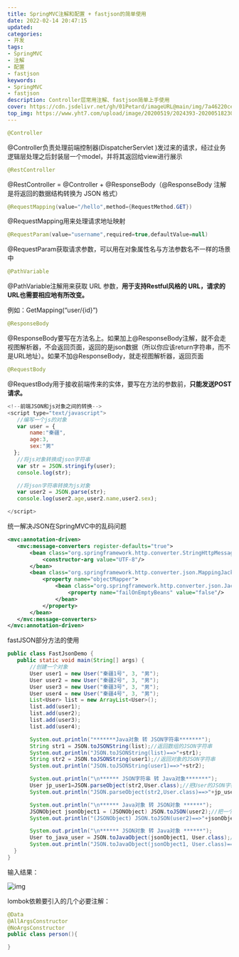 ```yaml
---
title: SpringMVC注解和配置 + fastjson的简单使用
date: 2022-02-14 20:47:15
updated:
categories: 
- 开发
tags: 
- SpringMVC
- 注解
- 配置
- fastjson
keywords:
- SpringMVC
- fastjson
description: Controller层常用注解、fastjson简单上手使用
cover: https://cdn.jsdelivr.net/gh/01Petard/imageURL@main/img/7a46220cec7e445508245e0e7cebccbf62dff0b2.png_320w_200h_1c.jpg
top_img: https://www.yht7.com/upload/image/20200519/2024393-20200518230425868-1113585406.jpg
---
```


```java
@Controller
```

@Controller负责处理前端控制器(DispatcherServlet )发过来的请求，经过业务逻辑层处理之后封装层一个model，并将其返回给view进行展示

```java
@RestController
```

@RestController = @Controller + @ResponseBody（@ResponseBody 注解是将返回的数据结构转换为 JSON 格式）

```java
@RequestMapping(value="/hello",method={RequestMethod.GET})
```

@RequestMapping用来处理请求地址映射

```java
@RequestParam(value="username",required=true,defaultValue=null)
```

@RequestParam获取请求参数，可以用在对象属性名与方法参数名不一样的场景中

```java
@PathVariable
```

@PathVariable注解用来获取 URL 参数，**用于支持Restful风格的 URL，请求的URL也需要相应地有所改变。**

例如：GetMapping(“user/{id}”)

```java
@ResponseBody
```

@ResponseBody要写在方法名上。如果加上@ResponseBody注解，就不会走视图解析器，不会返回页面，返回的是json数据（所以你应该return字符串，而不是URL地址）。如果不加@ResponseBody，就走视图解析器，返回页面

```java
@RequestBody
```

@RequestBody用于接收前端传来的实体，要写在方法的参数前，**只能发送POST请求。**

```javascript
<!--前端JSON和js对象之间的转换-->
<script type="text/javascript">
   //编写一个js的对象
   var user = {
       name:"秦疆",
       age:3,
       sex:"男"
  };
   //将js对象转换成json字符串
   var str = JSON.stringify(user);
   console.log(str);

   //将json字符串转换为js对象
   var user2 = JSON.parse(str);
   console.log(user2.age,user2.name,user2.sex);

</script>
```

统一解决JSON在SpringMVC中的乱码问题

```xml
<mvc:annotation-driven>
   <mvc:message-converters register-defaults="true">
       <bean class="org.springframework.http.converter.StringHttpMessageConverter">
           <constructor-arg value="UTF-8"/>
       </bean>
       <bean class="org.springframework.http.converter.json.MappingJackson2HttpMessageConverter">
           <property name="objectMapper">
               <bean class="org.springframework.http.converter.json.Jackson2ObjectMapperFactoryBean">
                   <property name="failOnEmptyBeans" value="false"/>
               </bean>
           </property>
       </bean>
   </mvc:message-converters>
</mvc:annotation-driven>
```

fastJSON部分方法的使用

```java
public class FastJsonDemo {
   public static void main(String[] args) {
       //创建一个对象
       User user1 = new User("秦疆1号", 3, "男");
       User user2 = new User("秦疆2号", 3, "男");
       User user3 = new User("秦疆3号", 3, "男");
       User user4 = new User("秦疆4号", 3, "男");
       List<User> list = new ArrayList<User>();
       list.add(user1);
       list.add(user2);
       list.add(user3);
       list.add(user4);

       System.out.println("*******Java对象 转 JSON字符串*******");
       String str1 = JSON.toJSONString(list);//返回数组的JSON字符串
       System.out.println("JSON.toJSONString(list)==>"+str1);
       String str2 = JSON.toJSONString(user1);//返回对象的JSON字符串
       System.out.println("JSON.toJSONString(user1)==>"+str2);

       System.out.println("\n****** JSON字符串 转 Java对象*******");
       User jp_user1=JSON.parseObject(str2,User.class);//把User的JSON字符串转换成Java对象
       System.out.println("JSON.parseObject(str2,User.class)==>"+jp_user1);

       System.out.println("\n****** Java对象 转 JSON对象 ******");
       JSONObject jsonObject1 = (JSONObject) JSON.toJSON(user2);//把一个User对象转换成JSON对象
       System.out.println("(JSONObject) JSON.toJSON(user2)==>"+jsonObject1.getString("name"));//获取JSON对象某个属性的值

       System.out.println("\n****** JSON对象 转 Java对象 ******");
       User to_java_user = JSON.toJavaObject(jsonObject1, User.class);//将一个JSON对象转成一个指定的java对象
       System.out.println("JSON.toJavaObject(jsonObject1, User.class)==>"+to_java_user);
  }
}
```

输入结果：

![img](https://s3.bmp.ovh/imgs/2022/02/cb141f0b46e77708.png)

lombok依赖要引入的几个必要注解：

```java
@Data
@AllArgsConstructor
@NoArgsConstructor
public class person(){

}
```
